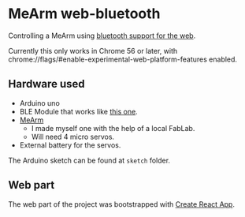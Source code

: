 # MeArm web-bluetooth

Controlling a MeArm using [bluetooth support for the web](https://github.com/WebBluetoothCG/web-bluetooth).

Currently this only works in Chrome 56 or later, with chrome://flags/#enable-experimental-web-platform-features enabled.

## Hardware used

* Arduino uno
* BLE Module that works like [this one](http://wiki.viewc.com/blueshield-english.html).
* [MeArm](http://www.instructables.com/id/Pocket-Sized-Robot-Arm-meArm-V04/)
  * I made myself one with the help of a local FabLab.
  * Will need 4 micro servos.
* External battery for the servos.

The Arduino sketch can be found at `sketch` folder.

## Web part

The web part of the project was bootstrapped with [Create React App](https://github.com/facebookincubator/create-react-app).
